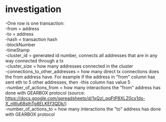 # investigation
-One row is one transaction: <br />
-from = address <br />
-to = address <br />
-hash = transaction hash <br />
-blockNumber<br />
-timeStamp <br />
-cluster_id = generated id number, connects all addresses that are in any way connected through a tx <br />
-cluster_size = how many addresses connected in the cluster <br />
-connections_to_other_addresses = how many direct tx connections does the from address have. For example if the address in "from" column has sent eth to 5 other addresses, then -this column has value 5 <br />
-number_of_actions_from = how many interactions the "from" address has done with GEARBOX protocol (source: https://docs.google.com/spreadsheets/d/1xQzl_pqFtP8XLZ0cx1ds-X_nWu68sthTg8ELKEf3QDk/) <br />
-number_of_actions_to = how many interactions the "to" address has done with GEARBOX protocol <br />
